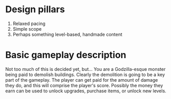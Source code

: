 # Design pillars

1. Relaxed pacing
2. Simple scope
3. Perhaps something level-based, handmade content

# Basic gameplay description

Not too much of this is decided yet, but...
You are a Godzilla-esque monster being paid to demolish buildings. Clearly the demolition is going to be a key part of the gameplay. The player can get paid for the amount of damage they do, and this will comprise the player's score. Possibly the money they earn can be used to unlock upgrades, purchase items, or unlock new levels.